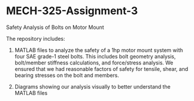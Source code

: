 # MECH-325-Assignment-3

Safety Analysis of Bolts on Motor Mount

The repository includes:

1. MATLAB files to analyze the safety of a 1hp motor mount system with four SAE grade-1 steel bolts. This includes bolt geometry analysis, bolt/member stiffness calculations, and force/stress analysis. We ensured that we had reasonable factors of safety for tensile, shear, and bearing stresses on the bolt and members.

2. Diagrams showing our analysis visually to better understand the MATLAB files
